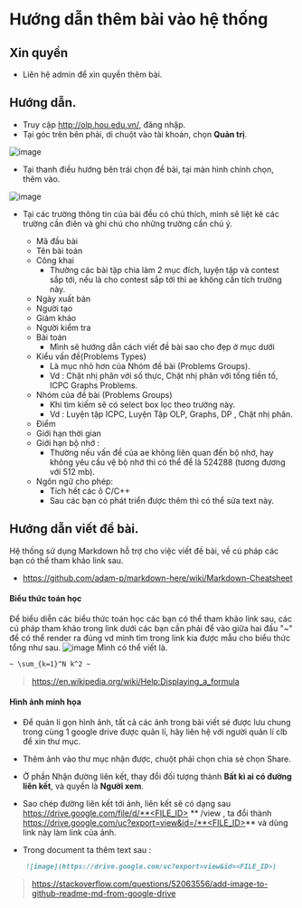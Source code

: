 # Hướng dẫn thêm bài vào hệ thống



## Xin quyền

- Liên hệ admin để xin quyền thêm bài.

  

## Hướng dẫn.

- Truy cập http://olp.hou.edu.vn/, đăng nhập.
- Tại góc trên bên phải, di chuột vào tài khoản, chọn **Quản trị**.

![image](https://drive.google.com/uc?export=view&id=1uqRCVa9KF4sfzYZxpR1XSWJ8I70n3CrO)

- Tại thanh điều hướng bên trái chọn đề bài, tại màn hình chính chọn, thêm vào.

![image](https://drive.google.com/uc?export=view&id=1r8U0ucbXAwpIpb1y_7wojclmqLmP8v3K)



- Tại các trường thông tin của bài đều có chú thích, mình sẽ liệt kê các trường cần điên và ghi chú cho những trường cần chú ý.

  - Mã đầu bài
  - Tên bài toán
  - Công khai
    - Thường các bài tập chia làm 2 mục đích, luyện tập và contest sắp tới, nếu là cho contest sắp tới thì ae không cần tích trường này.
  - Ngày xuất bản
  - Người tạo
  - Giám khảo
  - Người kiểm tra
  - Bài toán
    - Mình sẽ hướng dẫn cách viết đề bài sao cho đẹp ở mục dưới
  - Kiểu vấn đề(Problems Types)
    - Là mục nhỏ hơn của Nhóm đề bài (Problems Groups).
    - Vd : Chặt nhị phân với số thực, Chặt nhị phân với tổng tiền tố, ICPC Graphs Problems.
  - Nhóm của đề bài (Problems Groups)
    - Khi tìm kiếm sẽ có select box lọc theo trường này.
    - Vd : Luyện tập ICPC, Luyện Tập OLP, Graphs, DP , Chặt nhị phân.
  - Điểm
  - Giới hạn thời gian 
  - Giới hạn bộ nhớ :
    - Thường nếu vấn đề của ae không liên quan đến bộ nhớ, hay không yêu cầu vệ bộ nhớ thì có thể để là 524288 (tương đương với 512 mb).
  - Ngôn ngữ cho phép:
    - Tích hết các ô C/C++
    - Sau các bạn có phát triển được thêm thì có thể sửa text này.
  
  

## Hướng dẫn viết đề bài.

Hệ thống sử dụng Markdown hỗ trợ cho việc viết đề bài, về cú pháp các bạn có thể tham khảo link sau.

- https://github.com/adam-p/markdown-here/wiki/Markdown-Cheatsheet



#### Biểu thức toán học

Để biểu diễn các biểu thức toán học các bạn có thể tham khảo link sau, các cú pháp tham khảo trong link dưới các bạn cần phải để vào giữa hai đấu "~" để có thể render ra đúng vd mình tìm trong link kia được mẫu cho biểu thức tổng như sau.
![image](https://drive.google.com/uc?export=view&id=1zmtAO2EU10zXeoEy6fw-JQ12o_133UUY)
Mình có thể viết là.

``` markdown
~ \sum_{k=1}^N k^2 ~
```



> https://en.wikipedia.org/wiki/Help:Displaying_a_formula



#### Hình ảnh minh họa

- Để quản lí gọn hình ảnh, tất cả các ảnh trong bài viết sé được lưu chung trong cùng 1 google drive được quản lí, hãy liên hệ với người quản lí clb để xin thư mục.

- Thêm ảnh vào thư mục nhận được, chuột phải chọn chia sẻ chọn Share.

- Ở phần Nhận đường liên kết, thay đổi đối tượng thành **Bất kì ai có đường liên kết**, và quyền là **Người xem**.

- Sao chép đường liên kết tới ảnh, liên kết sẽ có dạng sau https://drive.google.com/file/d/**<FILE_ID> ** /view , ta đổi thành https://drive.google.com/uc?export=view&id=/**<FILE_ID>** và dùng link này làm link của ảnh.

- Trong document ta thêm text sau :  
``` markdown
	![image](https://drive.google.com/uc?export=view&id=<FILE_ID>)
```



> https://stackoverflow.com/questions/52063556/add-image-to-github-readme-md-from-google-drive